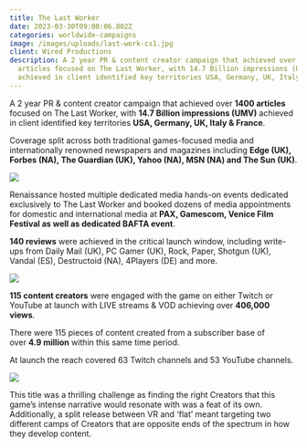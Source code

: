 ```yaml
---
title: The Last Worker
date: 2023-03-30T09:00:06.802Z
categories: worldwide-campaigns
image: /images/uploads/last-work-cs1.jpg
client: Wired Productions
description: A 2 year PR & content creator campaign that achieved over 1400
  articles focused on The Last Worker, with 14.7 Billion impressions (UMV)
  achieved in client identified key territories USA, Germany, UK, Italy, France.
---
```

A 2 year PR & content creator campaign that achieved over **1400 articles** focused on The Last Worker, with **14.7 Billion impressions (UMV)** achieved in client identified key territories **USA, Germany, UK, Italy & France**. 

Coverage split across both traditional games-focused media and internationally renowned newspapers and magazines including **Edge (UK), Forbes (NA), The Guardian (UK), Yahoo (NA), MSN (NA) and The Sun (UK)**.

![](/images/uploads/lw-cs4.png)

Renaissance hosted multiple dedicated media hands-on events dedicated exclusively to The Last Worker and booked dozens of media appointments for domestic and international media at **PAX, Gamescom, Venice Film Festival as well as dedicated BAFTA event**.

**140 reviews** were achieved in the critical launch window, including write-ups from Daily Mail (UK), PC Gamer (UK), Rock, Paper, Shotgun (UK), Vandal (ES), Destructoid (NA), 4Players (DE) and more.

![](/images/uploads/lw-cs3.png)

**115 content creators** were engaged with the game on either Twitch or YouTube at launch with LIVE streams & VOD achieving over **406,000 views**. 

There were 115 pieces of content created from a subscriber base of over **4.9 million** within this same time period. 

At launch the reach covered 63 Twitch channels and 53 YouTube channels.

![](/images/uploads/lw-cs2.png)



This title was a thrilling challenge as finding the right Creators that this game’s intense narrative would resonate with was a feat of its own. Additionally, a split release between VR and ‘flat’ meant targeting two different camps of Creators that are opposite ends of the spectrum in how they develop content.